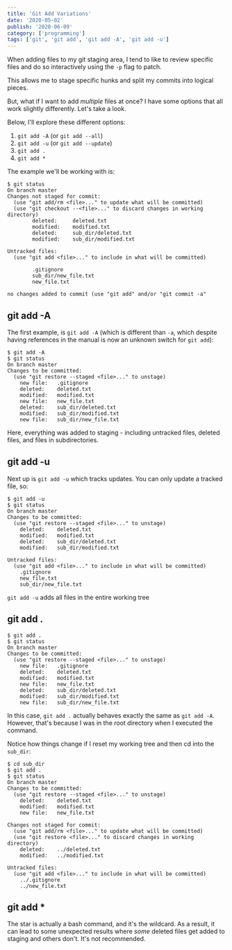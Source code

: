 ```yaml
---
title: 'Git Add Variations'
date: '2020-05-02'
publish: '2020-06-09'
category: ['programming']
tags: ['git', 'git add', 'git add -A', 'git add -u']
---
```


When adding files to my git staging area, I tend to like to review specific files and do so interactively using the `-p` flag to patch.

This allows me to stage specific hunks and split my commits into logical pieces.

But, what if I want to add _multiple_ files at once? I have some options that all work slightly differently. Let's take a look.

Below, I'll explore these different options:

1. `git add -A` (or `git add --all`)
2. `git add -u` (or `git add --update`)
3. `git add .`
4. `git add *`

The example we'll be working with is:

```shell:title=current-status
$ git status
On branch master
Changes not staged for commit:
  (use "git add/rm <file>..." to update what will be committed)
  (use "git checkout --<file>..." to discard changes in working directory)
		deleted:	 deleted.txt
		modified:	 modified.txt
		deleted: 	 sub_dir/deleted.txt
		modified: 	 sub_dir/modified.txt

Untracked files:
  (use "git add <file>..." to include in what will be committed)

		.gitignore
		sub_dir/new_file.txt
		new_file.txt

no changes added to commit (use "git add" and/or "git commit -a"
```

## git add -A

The first example, is `git add -A` (which is different than `-a`, which despite having references in the manual is now an unknown switch for `git add`):

```shell
$ git add -A
$ git status
On branch master
Changes to be committed:
  (use "git restore --staged <file>..." to unstage)
	new file:   .gitignore
	deleted:    deleted.txt
	modified:   modified.txt
	new file:   new_file.txt
	deleted:    sub_dir/deleted.txt
	modified:   sub_dir/modified.txt
	new file:   sub_dir/new_file.txt
```

Here, everything was added to staging - including untracked files, deleted files, and files in subdirectories.

## git add -u

Next up is `git add -u` which tracks updates. You can only update a tracked file, so:

```
$ git add -u
$ git status
On branch master
Changes to be committed:
  (use "git restore --staged <file>..." to unstage)
	deleted:    deleted.txt
	modified:   modified.txt
	deleted:    sub_dir/deleted.txt
	modified:   sub_dir/modified.txt

Untracked files:
  (use "git add <file>..." to include in what will be committed)
	.gitignore
	new_file.txt
	sub_dir/new_file.txt
```

`git add -u` adds all files in the entire working tree

## git add .

```shell
$ git add .
$ git status
On branch master
Changes to be committed:
  (use "git restore --staged <file>..." to unstage)
	new file:   .gitignore
	deleted:    deleted.txt
	modified:   modified.txt
	new file:   new_file.txt
	deleted:    sub_dir/deleted.txt
	modified:   sub_dir/modified.txt
	new file:   sub_dir/new_file.txt
```

In this case, `git add .` actually behaves exactly the same as `git add -A`. However, that's because I was in the root directory when I executed the command.

Notice how things change if I reset my working tree and then cd into the `sub_dir`:

```shell
$ cd sub_dir
$ git add .
$ git status
On branch master
Changes to be committed:
  (use "git restore --staged <file>..." to unstage)
	deleted:    deleted.txt
	modified:   modified.txt
	new file:   new_file.txt

Changes not staged for commit:
  (use "git add/rm <file>..." to update what will be committed)
  (use "git restore <file>..." to discard changes in working directory)
	deleted:    ../deleted.txt
	modified:   ../modified.txt

Untracked files:
  (use "git add <file>..." to include in what will be committed)
	../.gitignore
	../new_file.txt
```

## git add \*

The star is actually a bash command, and it's the wildcard. As a result, it can lead to some unexpected results where _some_ deleted files get added to staging and others don't. It's not recommended.
